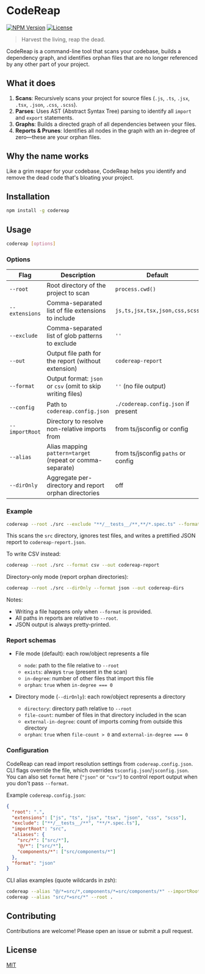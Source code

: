 # CodeReap

[![NPM Version](https://img.shields.io/npm/v/codereap.svg)](https://www.npmjs.com/package/codereap)
[![License](https://img.shields.io/github/license/junaidhamzae/codereap.svg)](https://github.com/junaidhamzae/codereap/blob/main/LICENSE)

> Harvest the living, reap the dead.

CodeReap is a command-line tool that scans your codebase, builds a dependency graph, and identifies orphan files that are no longer referenced by any other part of your project.

## What it does

1.  **Scans**: Recursively scans your project for source files (`.js`, `.ts`, `.jsx`, `.tsx`, `.json`, `.css`, `.scss`).
2.  **Parses**: Uses AST (Abstract Syntax Tree) parsing to identify all `import` and `export` statements.
3.  **Graphs**: Builds a directed graph of all dependencies between your files.
4.  **Reports & Prunes**: Identifies all nodes in the graph with an in-degree of zero—these are your orphan files.

## Why the name works

Like a grim reaper for your codebase, CodeReap helps you identify and remove the dead code that's bloating your project.

## Installation

```bash
npm install -g codereap
```

## Usage

```bash
codereap [options]
```

### Options

| Flag           | Description                                                 | Default                               |
| -------------- | ----------------------------------------------------------- | ------------------------------------- |
| `--root`       | Root directory of the project to scan                       | `process.cwd()`                       |
| `--extensions` | Comma-separated list of file extensions to include          | `js,ts,jsx,tsx,json,css,scss`         |
| `--exclude`    | Comma-separated list of glob patterns to exclude            | `''`                                  |
| `--out`        | Output file path for the report (without extension)         | `codereap-report`                     |
| `--format`     | Output format: `json` or `csv` (omit to skip writing files) | `''` (no file output)                 |
| `--config`     | Path to `codereap.config.json`                              | `./codereap.config.json` if present   |
| `--importRoot` | Directory to resolve non-relative imports from              | from ts/jsconfig or config            |
| `--alias`      | Alias mapping `pattern=target` (repeat or comma-separate)   | from ts/jsconfig `paths` or config    |
| `--dirOnly`    | Aggregate per-directory and report orphan directories       | off                                   |

### Example

```bash
codereap --root ./src --exclude "**/__tests__/**,**/*.spec.ts" --format json --out codereap-report
```

This scans the `src` directory, ignores test files, and writes a prettified JSON report to `codereap-report.json`.

To write CSV instead:

```bash
codereap --root ./src --format csv --out codereap-report
```

Directory-only mode (report orphan directories):

```bash
codereap --root ./src --dirOnly --format json --out codereap-dirs
```

Notes:
- Writing a file happens only when `--format` is provided.
- All paths in reports are relative to `--root`.
- JSON output is always pretty-printed.

### Report schemas

- File mode (default): each row/object represents a file
  - `node`: path to the file relative to `--root`
  - `exists`: always `true` (present in the scan)
  - `in-degree`: number of other files that import this file
  - `orphan`: `true` when `in-degree === 0`

- Directory mode (`--dirOnly`): each row/object represents a directory
  - `directory`: directory path relative to `--root`
  - `file-count`: number of files in that directory included in the scan
  - `external-in-degree`: count of imports coming from outside this directory
  - `orphan`: `true` when `file-count > 0` and `external-in-degree === 0`

### Configuration

CodeReap can read import resolution settings from `codereap.config.json`. CLI flags override the file, which overrides `tsconfig.json`/`jsconfig.json`.
You can also set `format` here (`"json"` or `"csv"`) to control report output when you don't pass `--format`.

Example `codereap.config.json`:

```json
{
  "root": ".",
  "extensions": ["js", "ts", "jsx", "tsx", "json", "css", "scss"],
  "exclude": ["**/__tests__/**", "**/*.spec.ts"],
  "importRoot": "src",
  "aliases": {
    "src/*": ["src/*"],
    "@/*": ["src/*"],
    "components/*": ["src/components/*"]
  },
  "format": "json"
}
```

CLI alias examples (quote wildcards in zsh):

```bash
codereap --alias "@/*=src/*,components/*=src/components/*" --importRoot ./src
codereap --alias "src/*=src/*" --root .
```

## Contributing

Contributions are welcome! Please open an issue or submit a pull request.

## License

[MIT](LICENSE)


